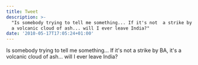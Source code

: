 ```yaml
---
title: Tweet
description: >-
  "Is somebody trying to tell me something... If it's not  a strike by BA, it's
  a volcanic cloud of ash... will I ever leave India?"
date: '2010-05-17T17:05:24+01:00'
---
```

Is somebody trying to tell me something... If it's not  a strike by BA, it's a volcanic cloud of ash... will I ever leave India?
